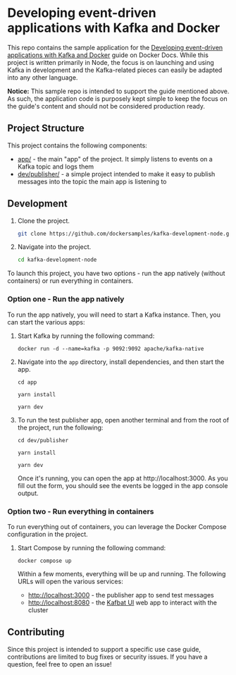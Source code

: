 # Developing event-driven applications with Kafka and Docker

This repo contains the sample application for the [Developing event-driven applications with Kafka and Docker](https://docs.docker.com/guides/use-case/kafka/) guide on Docker Docs. While this project is written primarily in Node, the focus is on launching and using Kafka in development and the Kafka-related pieces can easily be adapted into any other language.

**Notice:** This sample repo is intended to support the guide mentioned above. As such, the application code is purposely kept simple to keep the focus on the guide's content and should not be considered production ready.

## Project Structure

This project contains the following components:

- [app/](./app) - the main "app" of the project. It simply listens to events on a Kafka topic and logs them
- [dev/publisher/](./dev/publisher/) - a simple project intended to make it easy to publish messages into the topic the main app is listening to

## Development

1. Clone the project.
  
    ```bash
    git clone https://github.com/dockersamples/kafka-development-node.git
    ```

2. Navigate into the project.

    ```bash
    cd kafka-development-node
    ```

To launch this project, you have two options - run the app natively (without containers) or run everything in containers.

### Option one - Run the app natively

To run the app natively, you will need to start a Kafka instance. Then, you can start the various apps:

1. Start Kafka by running the following command:

    ```console
    docker run -d --name=kafka -p 9092:9092 apache/kafka-native
    ```

2. Navigate into the `app` directory, install dependencies, and then start the app.

    ```console
    cd app

    yarn install

    yarn dev
    ```

3. To run the test publisher app, open another terminal and from the root of the project, run the following:

    ```console
    cd dev/publisher

    yarn install

    yarn dev
    ```

    Once it's running, you can open the app at http://localhost:3000. As you fill out the form, you should see the events be logged in the app console output.

### Option two - Run everything in containers

To run everything out of containers, you can leverage the Docker Compose configuration in the project.

1. Start Compose by running the following command:

    ```console
    docker compose up
    ```

    Within a few moments, everything will be up and running. The following URLs will open the various services:

    - [http://localhost:3000](http://localhost:3000) - the publisher app to send test messages
    - [http://localhost:8080](http://localhost:8080) - the [Kafbat UI](https://github.com/kafbat/kafka-ui) web app to interact with the cluster


## Contributing

Since this project is intended to support a specific use case guide, contributions are limited to bug fixes or security issues. If you have a question, feel free to open an issue!
